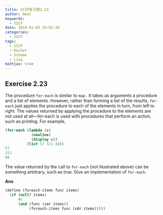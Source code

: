 ```yaml
---
title: SCIP练习题2.23
author: Neal
keywords:
  - SICP
date: 2019-01-03 19:01:30
categories:
  - SICP
tags:
  - SICP
  - Racket
  - Scheme
  - Lisp
mathjax: true
---
```


## Exercise 2.23

The procedure `for-each` is similar to `map` . It takes as arguments a procedure and a list of elements. However, rather than forming a list of the results, `for-each` just applies the procedure to each of the elements in turn, from left to right. The values returned by applying the procedure to the elements are not used at all—for-each is used with procedures that perform an action, such as printing. For example,

```scheme
(for-each (lambda (x)
            (newline)
            (display x))
          (list 57 321 88))
57
321
88
```

The value returned by the call to `for-each` (not illustrated above) can be something arbitrary, such as true. Give an implementation of `for-each`.

**Ans**

```scheme
(define (foreach-items func items)
  (if (null? items)
      #t
      (and (func (car items))
           (foreach-items func (cdr items)))))
```

